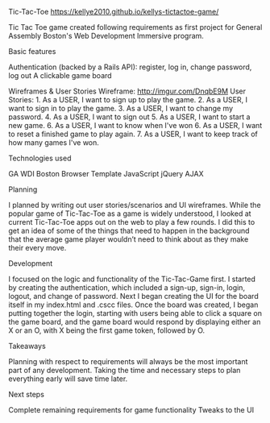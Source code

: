 Tic-Tac-Toe
https://kellye2010.github.io/kellys-tictactoe-game/

Tic Tac Toe game created following requirements as first project for General Assembly Boston's Web Development Immersive program. 

Basic features

Authentication (backed by a Rails API): register, log in, change password, log out
A clickable game board

Wireframes & User Stories
  Wireframe: http://imgur.com/DnqbE9M
  User Stories:
    1. As a USER, I want to sign up to play the game.
    2. As a USER, I want to sign in to play the game.
    3. As a USER, I want to change my password.
    4. As a USER, I want to sign out
    5. As a USER, I want to start a new game.
    6. As a USER, I want to know when I've won
    6. As a USER, I want to reset a finished game to play again.
    7. As a USER, I want to keep track of how many games I've won.

Technologies used

  GA WDI Boston Browser Template
  JavaScript
  jQuery
  AJAX

Planning

I planned by writing out user stories/scenarios and UI wireframes. While the popular game of Tic-Tac-Toe as a game is widely understood, I looked at current Tic-Tac-Toe apps out on the web to play a few rounds. I did this to get an idea of some of the things that need to happen in the background that the average game player wouldn’t need to think about as they make their every move.

Development

I focused on the logic and functionality of the Tic-Tac-Game first. I started by creating the authentication, which included a sign-up, sign-in, login, logout, and change of password. Next I began creating the UI for the board itself in my index.html and .cscc files. Once the board was created, I began putting together the login, starting with users being able to click a square on the game board, and the game board would respond by displaying either an X or an O, with X being the first game token, followed by O.

Takeaways

Planning with respect to requirements will always be the most important part of any development. Taking the time and necessary steps to plan everything early will save time later.

Next steps

Complete remaining requirements for game functionality
Tweaks to the UI
